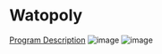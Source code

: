 # Watopoly
[Program Description](https://docs.google.com/document/d/1LaCiU7YLsjKq6_UlEbNJXYg4NdzKl9R7lQZoFwlblgY/edit?tab=t.0#heading=h.45sacs2ptia2)
![image](https://github.com/user-attachments/assets/4b4c8dd1-fe43-4f01-8390-3e2d95de6d89)
![image](https://github.com/user-attachments/assets/6e3ca768-ec9f-43b6-a275-ea93d7f826f0)


